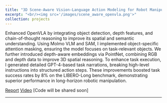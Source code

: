 ```yaml
---
title: "3D Scene-Aware Vision-Language Action Modeling for Robot Manipulation"
excerpt: "<br/><img src='/images/scene_aware_openvla.png'>"
collection: projects
---
```


Enhanced OpenVLA by integrating object detection, depth features, and chain-of-thought reasoning to improve its spatial and semantic understanding. Using Molmo VLM and SAM, I implemented object-specific attention masking, ensuring the model focuses on task-relevant objects. We further introduced depth-aware embeddings via PointNet, combining RGB and depth data to improve 3D spatial reasoning. To enhance task execution, I generated detailed GPT-4-based task narrations, breaking high-level instructions into structured action steps. These improvements boosted task success rates by 8% on the LIBERO-Long benchmark, demonstrating superior performance in long-horizon robotic manipulation. 

[Report](https://drive.google.com/file/d/1eWaFBsUesDDK84zn9NHzfuNJPMY0GTkd/view?usp=sharing) [Video](https://drive.google.com/file/d/1CRphm4elaomj_aZ38m0OC72B9yE2kzYi/view?usp=sharing) [Code will be shared soon]

---
